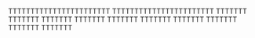 TTTTTTTTTTTTTTTTTTTTTTT
TTTTTTTTTTTTTTTTTTTTTTT
		TTTTTTT
		TTTTTTT
		TTTTTTT
		TTTTTTT
		TTTTTTT
		TTTTTTT
		TTTTTTT
		TTTTTTT
		TTTTTTT
		TTTTTTT
